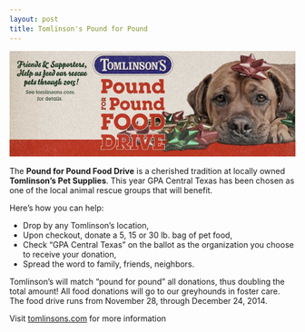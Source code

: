 ```yaml
---
layout: post
title: Tomlinson's Pound for Pound
---
```


![Tomlinson's Pound for Pound](/img/2014P4Pfb_cover.jpg "Tomlinson's Pound for Pound")

The **Pound for Pound Food Drive** is a cherished tradition at locally owned **Tomlinson’s Pet
Supplies**.  This year GPA Central Texas has been chosen as one of the local animal rescue groups
that will benefit.

Here’s how you can help:

* Drop by any Tomlinson’s location,
* Upon checkout, donate a 5, 15 or 30 lb. bag of pet food,
* Check “GPA Central Texas” on the ballot as the organization you choose to receive your donation,
* Spread the word to family, friends, neighbors.

Tomlinson’s will match “pound for pound” all donations, thus doubling the total amount!  All
food donations will go to our greyhounds in foster care.  The food drive runs from November 28,
through December 24, 2014.

Visit [tomlinsons.com](http://www.tomlinsons.com/) for more information
